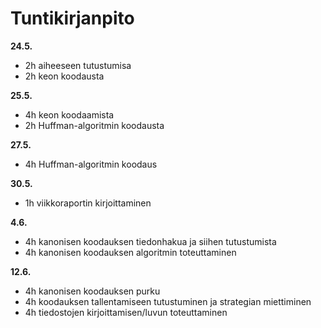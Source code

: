# Tuntikirjanpito

**24.5.**
- 2h aiheeseen tutustumisa
- 2h keon koodausta

**25.5.**
- 4h keon koodaamista
- 2h Huffman-algoritmin koodausta

**27.5.**
- 4h Huffman-algoritmin koodaus

**30.5.**
- 1h viikkoraportin kirjoittaminen

**4.6.**
- 4h kanonisen koodauksen tiedonhakua ja siihen tutustumista
- 4h kanonisen koodauksen algoritmin toteuttaminen

**12.6.**
- 4h kanonisen koodauksen purku
- 4h koodauksen tallentamiseen tutustuminen ja strategian miettiminen
- 4h tiedostojen kirjoittamisen/luvun toteuttaminen
